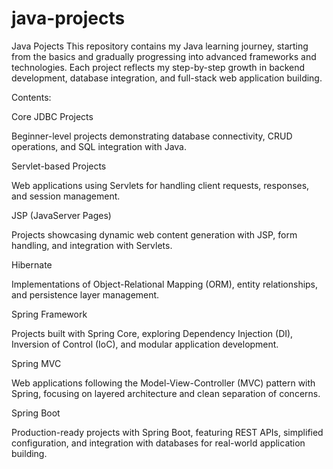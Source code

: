 # java-projects
Java Pojects 
This repository contains my Java learning journey, starting from the basics and gradually progressing into advanced frameworks and technologies. Each project reflects my step-by-step growth in backend development, database integration, and full-stack web application building.

Contents:

Core JDBC Projects

Beginner-level projects demonstrating database connectivity, CRUD operations, and SQL integration with Java.

Servlet-based Projects

Web applications using Servlets for handling client requests, responses, and session management.

JSP (JavaServer Pages)

Projects showcasing dynamic web content generation with JSP, form handling, and integration with Servlets.

Hibernate

Implementations of Object-Relational Mapping (ORM), entity relationships, and persistence layer management.

Spring Framework

Projects built with Spring Core, exploring Dependency Injection (DI), Inversion of Control (IoC), and modular application development.

Spring MVC

Web applications following the Model-View-Controller (MVC) pattern with Spring, focusing on layered architecture and clean separation of concerns.

Spring Boot

Production-ready projects with Spring Boot, featuring REST APIs, simplified configuration, and integration with databases for real-world application building.
